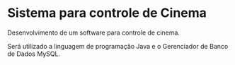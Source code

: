 Sistema para controle de Cinema
=============

Desenvolvimento de um software para controle de cinema.

Será utilizado a linguagem de programação Java e o Gerenciador de Banco de Dados MySQL.
